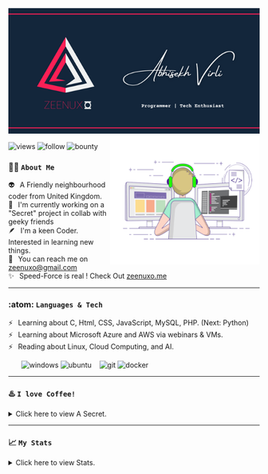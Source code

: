 <img alt="banner" src="https://github.com/Zeenuxo/zeenuxo/blob/main/banner.png"/>
<img align="right" margin="300" alt="coder" width=300" height="260" src="https://github.com/Zeenuxo/zeenuxo/blob/main/coder.gif"/>
                                                                                                                   
![views](https://komarev.com/ghpvc/?username=zeenuxo&label=Profile%20views&color=48d06d&style=plastic)
![follow](https://img.shields.io/github/followers/zeenuxo?color=48d06d&label=Follow%20Me&style=plastic)
![bounty](https://img.shields.io/bountysource/team/zeenuxo/activity?color=48d06d&label=Bounty%20Count&style=plastic)




### :technologist: `About Me`

:alien:      &thinsp;  A Friendly neighbourhood coder from United Kingdom.  <br>
:ninja:      &thinsp;  I'm currently working on a "Secret" project in collab with geeky friends <br>
:feather:    &thinsp;  I'm a keen Coder. Interested in learning new things. <br>
:postbox:    &thinsp;  You can reach me on zeenuxo@gmail.com                <br>
:sparkles:   &thinsp;  Speed-Force is real ! Check Out [zeenuxo.me](http://zeenuxo.me)
 
 
 ---


### :atom: `Languages & Tech` 

:zap:    &thinsp;   Learning about C, Html, CSS, JavaScript, MySQL, PHP. (Next: Python)  <br>
:zap:    &thinsp;   Learning about Microsoft Azure and AWS via webinars & VMs.           <br>
:zap:    &thinsp;   Reading about Linux, Cloud Computing, and AI.                        <br>


&thinsp; &thinsp; &thinsp; &thinsp; ![windows](https://img.shields.io/badge/Windows-0078D6?style=flat&logo=windows&logoColor=white&color=48d06d) 
                                    ![ubuntu](https://img.shields.io/badge/Ubuntu-E95420?style=flat&logo=ubuntu&logoColor=white&color=48d06d") &nbsp;&nbsp;
                                    ![git](https://img.shields.io/badge/Git-F05032?style=flat&logo=git&logoColor=white&color=48d06d) 
                                    ![docker](https://img.shields.io/badge/Docker-2CA5E0?style=flat&logo=docker&logoColor=white&color=48d06d)


---

     
### :hotsprings: `I love Coffee!`

<details>

<summary>Click here to view A Secret.</summary>

:heavy_dollar_sign:  &thinsp; `Let, E = Energy, M = Milk, C = Coffee`   <br>
:heavy_dollar_sign:  &thinsp; `E = Milk x Coffee^2`                     <br>

:heavy_dollar_sign:  &thinsp; `Let, V = Volume of a Cup, pi = 3.14, r = radius of a Cup, h = height of a Cup`  <br>
:heavy_dollar_sign:  &thinsp; `V = pi x r^2 x h`                                          <br>
:heavy_dollar_sign:  &thinsp; `E in 1 Cup = E x V`                                        <br>

:heavy_dollar_sign:  &thinsp; `If E>1 = :), E<1 = :(`                                     <br>
:heavy_dollar_sign:  &thinsp;  `:)`
 
</details>

---


### :chart_with_upwards_trend: `My Stats`

<details>
 
<summary>Click here to view Stats.</summary>
 
![stat](https://github-readme-stats.vercel.app/api?username=zeenuxo&theme=vue-dark&title_color=48d06d&text_color=f0f1f1&icon_color=48d06d&bg_color=202636&langs_count=3) 
![languages](https://github-readme-stats.vercel.app/api/top-langs/?username=zeenuxo&hide=java,html,tex&title_color=48d06d&text_color=f0f1f1&icon_color=48d06d&bg_color=202636&langs_count=3")
 
</details>




